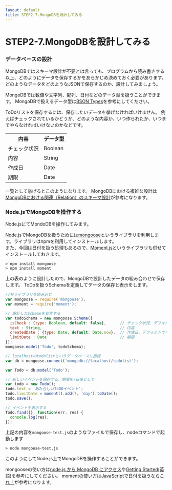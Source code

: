 ```yaml
---
layout: default
title: STEP2-7.MongoDBを設計してみる
---
```

# STEP2-7.MongoDBを設計してみる

### データベースの設計
MongoDBではスキーマ設計が不要とは言っても、プログラムから読み書きする以上、どのようにデータを保存するかをあらかじめ決めておく必要があります。
どのようなデータをどのようなJSONで保存するのか、設計してみましょう。

MongoDBでは数値や文字列、配列、日付などのデータ型を扱うことができます。
MongoDBで扱えるデータ型は[BSON Types](http://docs.mongodb.org/manual/reference/bson-types/)を参考にしてください。

ToDoリストを保存するには、保存したいデータを挙げなければいけません。
例えばチェックされているかどうか、どのような内容か、いつ作られたか、いつまでやらなければいけないのかなどです。

<table>
<tr><th>内容</th><th>データ型</th></tr>
<tr><td>チェック状況</td><td>Boolean</td></tr>
<tr><td>内容</td><td>String</td></tr>
<tr><td>作成日</td><td>Date</td></tr>
<tr><td>期限</td><td>Date</td></tr>
</table>

一覧として挙げるとこのようになります。
MongoDBにおける複雑な設計は[MongoDBにおける関連（Relation）のスキーマ設計](http://masa-w.hatenablog.com/entry/20101130/1291084939)が参考になります。

### Node.jsでMongoDBを操作する

Node.jsにてMondoDBを操作してみます。

Node.jsでMongoDBを扱うためには[mongoose](http://mongoosejs.com/)というライブラリを利用します。ライブラリはnpmを利用してインストールします。  
また、今回は日付を扱う処理もあるので、[Moment.js](http://momentjs.com/)というライブラリも併せてインストールしておきます。

```
> npm install mongoose
> npm install moment
```

上の表のように設計したので、MongoDBで設計したデータの組み合わせで保存します。
ToDoを扱うSchemaを定義してデータの保存と表示をします。

```js
//各ライブラリを読み込む
var mongoose = require('mongoose');
var moment = require('moment');

// 設計したSchemeを宣言する
var todoSchema = new mongoose.Schema({
  isCheck : {type: Boolean, default: false},      // チェック状況、デフォルトでfalse
  text : String,                                  // 内容
  createdDate : {type: Date, default: Date.now},  // 作成日、デフォルトで今
  limitDate : Date                                // 期限
});
mongoose.model('Todo', todoSchema);

// localhostのtodolistというデータベースに接続
var db = mongoose.connect('mongodb://localhost/todolist');

var Todo = db.model('Todo');

// 新しいイベントを保存する、期限を7日後として
var todo = new Todo();
todo.text = 'あたらしいToDOイベント';
todo.limitDate = moment().add(7, 'day').toDate();
todo.save();

// イベントを表示する
Todo.find({}, function(err, res) {
  console.log(res);
});
```

上記の内容を`mongoose-test.js`のようなファイルで保存し、nodeコマンドで起動します

```
> node mongoose-test.js
```

このようにしてNode.js上でMongoDBを操作することができます。

mongooseの使い方は[node.js から MongoDB にアクセス](http://krdlab.hatenablog.com/entry/20110317/1300367785)や[Getting Started(英語)](http://mongoosejs.com/docs)を参考にしてください。
momentの使い方は[JavaScriptで日付を扱うならこれ！](http://blog.asial.co.jp/1158)が参考になります。
